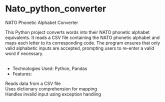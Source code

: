 # Nato_python_converter<br>
NATO Phonetic Alphabet Converter<br>

This Python project converts words into their NATO phonetic alphabet equivalents. It reads a CSV file containing the NATO phonetic alphabet and maps each letter to its corresponding code. The program ensures that only valid alphabetic inputs are accepted, prompting users to re-enter a valid word if necessary.<br>
<br><ul>
<li> Technologies Used: Python, Pandas</li>
<li> Features:</li>
</ul>
Reads data from a CSV file<br>
Uses dictionary comprehension for mapping<br>
Handles invalid input using exception handling<br>
